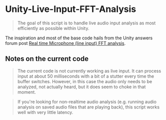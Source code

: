 # Unity-Live-Input-FFT-Analysis
> The goal of this script is to handle live audio input analysis as most efficiently as possible within Unity. 

The inspiration and most of the base code hails from the Unity answers forum post [Real time Microphone (line input) FFT analysis](http://answers.unity3d.com/answers/394158/post.html).

## Notes on the current code

> The current code is not currently working as live input. It can process input at about 50 milliseconds with a bit of a stutter every time the buffer switches. However, in this case the audio only needs to be analyzed, not actually heard, but it does seem to choke in that moment.


> If you're looking for non-realtime audio analysis (e.g. running audio analysis on saved audio files that are playing back), this script works well with very little latency.
